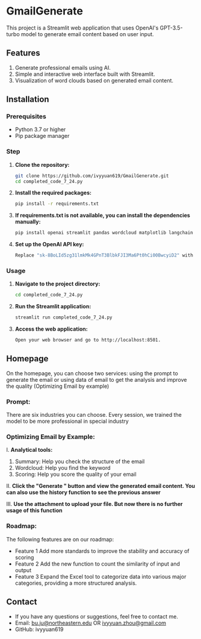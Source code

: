 # GmailGenerate

This project is a Streamlit web application that uses OpenAI's GPT-3.5-turbo model to generate email content based on user input.

## Features
1. Generate professional emails using AI.
2. Simple and interactive web interface built with Streamlit.
3. Visualization of word clouds based on generated email content.

## Installation
### Prerequisites

- Python 3.7 or higher
- Pip package manager
  
### Step
1. **Clone the repository:**

   ```sh
   git clone https://github.com/ivyyuan619/GmailGenerate.git
   cd completed_code_7_24.py

2. **Install the required packages:**
   ```sh
   pip install -r requirements.txt

3. **If requirements.txt is not available, you can install the dependencies manually:**
   ```sh
   pip install openai streamlit pandas wordcloud matplotlib langchain langchain_community

4. **Set up the OpenAI API key:**
   ```sh
   Replace "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" with your actual OpenAI API key in the script.

### Usage
1. **Navigate to the project directory:**
   ```sh
   cd completed_code_7_24.py
2. **Run the Streamlit application:**
   ```sh
   streamlit run completed_code_7_24.py
3. **Access the web application:**
   ```sh
   Open your web browser and go to http://localhost:8501.
   

## Homepage
On the homepage, you can choose two services: using the prompt to generate the email or using data of email to get the analysis and improve the quality (Optimizing Email by example)

### Prompt: 
There are six industries you can choose. Every session, we trained the model to be more professional in special industry

### Optimizing Email by Example: 
I. **Analytical tools:** 
   1. Summary: Help you check the structure of the email
   2. Wordcloud: Help you find the keyword
   3. Scoring: Help you score the quality of your email

II. **Click the "Generate " button and view the generated email content. You can also use the history function to see the previous answer**

III. **Use the attachment to upload your file. But now there is no further usage of this function**

### Roadmap:

The following features are on our roadmap:

- Feature 1 Add more standards to improve the stability and accuracy of scoring
- Feature 2 Add the new function to count the similarity of input and output
- Feature 3 Expand the Excel tool to categorize data into various major categories, providing a more structured analysis.

## Contact
- If you have any questions or suggestions, feel free to contact me.
- Email: bu.ju@northeastern.edu OR ivyyuan.zhou@gmail.com
- GitHub: ivyyuan619



